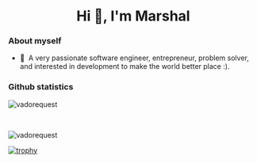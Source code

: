<h1 align="center">Hi 👋, I'm Marshal</h1>

### About myself

- 🔭&nbsp;&nbsp;A very passionate software engineer, entrepreneur, problem solver, and interested in development to make the world better place :).

### Github statistics

<p>
  <img align="left" src="https://github-readme-stats.vercel.app/api/top-langs/?username=marshalofficial&layout=compact&hide=php,smarty&bg_color=30,e96443,904e95&title_color=fff&text_color=fff" alt="vadorequest" />&nbsp;
</p>  
  
  <br/>

<p>
  <img align="center" src="https://github-readme-stats.vercel.app/api?username=marshalofficial&show_icons=true&count_private=true&show_icons=true&hide=php&bg_color=30,e96443,904e95&title_color=fff&text_color=fff" alt="vadorequest" />
</p>

[![trophy](https://github-profile-trophy.vercel.app/?username=marshalofficial)](https://github.com/ryo-ma/github-profile-trophy)


